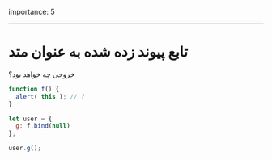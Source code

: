 importance: 5

---

# تابع پیوند زده شده به عنوان متد

خروجی چه خواهد بود؟

```js
function f() {
  alert( this ); // ?
}

let user = {
  g: f.bind(null)
};

user.g();
```

